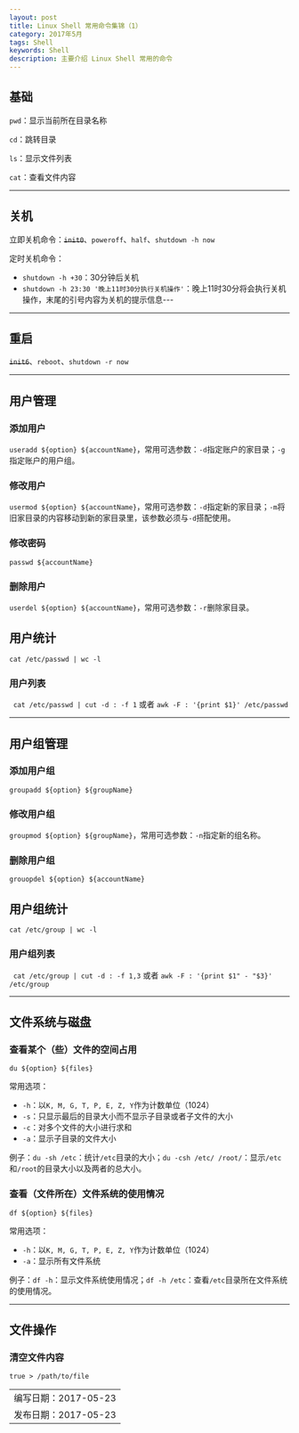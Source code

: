 ```yaml
---
layout: post
title: Linux Shell 常用命令集锦（1）
category: 2017年5月
tags: Shell
keywords: Shell
description: 主要介绍 Linux Shell 常用的命令
---
```


## 基础

`pwd`：显示当前所在目录名称

`cd`：跳转目录

`ls`：显示文件列表

`cat`：查看文件内容

---

## 关机

立即关机命令：~~`init0`~~、`poweroff`、`half`、`shutdown -h now`

定时关机命令：

- `shutdown -h +30`：30分钟后关机
- `shutdown -h 23:30 '晚上11时30分执行关机操作'`：晚上11时30分将会执行关机操作，末尾的引号内容为关机的提示信息---

---

## 重启

~~`init6`~~、`reboot`、`shutdown -r now`

---

## 用户管理

###  添加用户

`useradd ${option} ${accountName}`，常用可选参数：`-d`指定账户的家目录；`-g`指定账户的用户组。

### 修改用户

`usermod ${option} ${accountName}`，常用可选参数：`-d`指定新的家目录；`-m`将旧家目录的内容移动到新的家目录里，该参数必须与`-d`搭配使用。

### 修改密码

`passwd ${accountName}`

### 删除用户

`userdel ${option} ${accountName}`，常用可选参数：`-r`删除家目录。

## 用户统计

`cat /etc/passwd | wc -l `

### 用户列表

` cat /etc/passwd | cut -d : -f 1` 或者 `awk -F : '{print $1}' /etc/passwd`

---

## 用户组管理

### 添加用户组

`groupadd ${option} ${groupName}`

### 修改用户组

`groupmod ${option} ${groupName}`，常用可选参数：`-n`指定新的组名称。

### 删除用户组

`grouopdel ${option} ${accountName}`

## 用户组统计

`cat /etc/group | wc -l `

### 用户组列表

` cat /etc/group | cut -d : -f 1,3` 或者 `awk -F : '{print $1" - "$3}' /etc/group`

---

## 文件系统与磁盘

### 查看某个（些）文件的空间占用

`du ${option} ${files}`

常用选项：

- `-h`：以`K, M, G, T, P, E, Z, Y`作为计数单位（1024）
- `-s`：只显示最后的目录大小而不显示子目录或者子文件的大小
- `-c`：对多个文件的大小进行求和
- `-a`：显示子目录的文件大小

例子：`du -sh /etc`：统计`/etc`目录的大小；`du -csh /etc/ /root/`：显示`/etc`和`/root`的目录大小以及两者的总大小。

### 查看（文件所在）文件系统的使用情况

`df ${option} ${files}`

常用选项：

- `-h`：以`K, M, G, T, P, E, Z, Y`作为计数单位（1024）
- `-a`：显示所有文件系统

例子：`df -h`：显示文件系统使用情况；`df -h /etc`：查看`/etc`目录所在文件系统的使用情况。

---

## 文件操作

### 清空文件内容

`true > /path/to/file`





|                 |
| --------------- |
| 编写日期：2017-05-23 |
| 发布日期：2017-05-23 |
